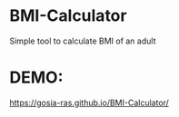 # BMI-Calculator
Simple tool to calculate BMI of an adult

# DEMO: 
https://gosia-ras.github.io/BMI-Calculator/
